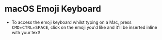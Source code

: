 # macOS Emoji Keyboard

- To access the emoji keyboard whilst typing on a Mac, press <kbd>CMD</kbd>+<kbd>CTRL</kbd>+<kbd>SPACE</kbd>, click on the emoji you'd like and it'll be inserted inline with your text! 
